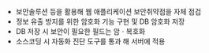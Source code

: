 + 보안솔루션 등을 활용해 웹 애플리케이션 보안취약점을 자체 점검
+ 정보 유출 방지를 위한 암호화 기능 구현 및 DB 암호화 저장
+ DB 저장 시 보안이 필요한 필드는 암ㆍ복호화
+ 소스코딩 시 자동화 진단 도구를 통과 해 서버에 적용